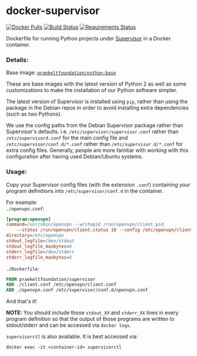 # docker-supervisor

[![Docker Pulls](https://img.shields.io/docker/pulls/praekeltfoundation/supervisor.svg)](https://hub.docker.com/r/praekeltfoundation/supervisor/)
[![Build Status](https://travis-ci.org/praekeltfoundation/docker-supervisor.svg?branch=master)](https://travis-ci.org/praekeltfoundation/docker-supervisor)
[![Requirements Status](https://pyup.io/repos/github/praekeltfoundation/docker-supervisor/shield.svg)](https://pyup.io/repos/github/praekeltfoundation/docker-supervisor/)

Dockerfile for running Python projects under [Supervisor](http://supervisord.org) in a Docker container.

### Details:
Base image: [`praekeltfoundation/python-base`](https://hub.docker.com/r/praekeltfoundation/python-base/)

These are base images with the latest version of Python 2 as well as some customizations to make the installation of our Python software simpler.

The latest version of Supervisor is installed using `pip`, rather than using the package in the Debian repos in order to avoid installing extra dependencies (such as two Pythons).

We use the config paths from the Debian Supervisor package rather than Supervisor's defaults. i.e. `/etc/supervisor/supervisor.conf` rather than `/etc/supervisord.conf` for the main config file and `/etc/supervisor/conf.d/*.conf` rather than `/etc/supervisor.d/*.conf` for extra config files. Generally, people are more familiar with working with this configuration after having used Debian/Ubuntu systems.

### Usage:
Copy your Supervisor config files (with the extension `.conf`) containing your program definitions into `/etc/supervisor/conf.d` in the container.

For example:  
`./openvpn.conf`:
```ini
[program:openvpn]
command=/usr/sbin/openvpn --writepid /run/openvpn/client.pid
    --status /run/openvpn/client.status 10 --config /etc/openvpn/client.conf
directory=/etc/openvpn
stdout_logfile=/dev/stdout
stdout_logfile_maxbytes=0
stderr_logfile=/dev/stderr
stderr_logfile_maxbytes=0
```

`./Dockerfile`:
```dockerfile
FROM praekeltfoundation/supervisor
ADD ./client.conf /etc/openvpn/client.conf
ADD ./openvpn.conf /etc/supervisor/conf.d/openvpn.conf
```

And that's it!

**NOTE:** You should include those `stdout_XX` and `stderr_XX` lines in every program definition so that the output of those programs are written to stdout/stderr and can be accessed via `docker logs`.

`supervisorctl` is also available. It is best accessed via:
```
docker exec -it <container-id> supervisorctl
```
